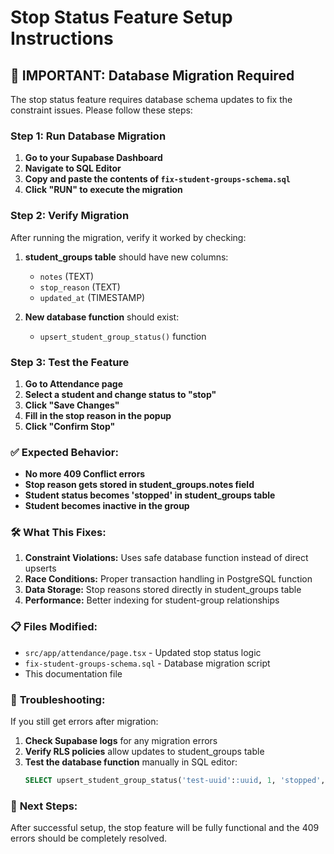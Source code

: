 # Stop Status Feature Setup Instructions

## 🚨 **IMPORTANT: Database Migration Required**

The stop status feature requires database schema updates to fix the constraint issues. Please follow these steps:

### Step 1: Run Database Migration

1. **Go to your Supabase Dashboard**
2. **Navigate to SQL Editor**
3. **Copy and paste the contents of `fix-student-groups-schema.sql`**
4. **Click "RUN" to execute the migration**

### Step 2: Verify Migration

After running the migration, verify it worked by checking:

1. **student_groups table** should have new columns:
   - `notes` (TEXT)
   - `stop_reason` (TEXT) 
   - `updated_at` (TIMESTAMP)

2. **New database function** should exist:
   - `upsert_student_group_status()` function

### Step 3: Test the Feature

1. **Go to Attendance page**
2. **Select a student and change status to "stop"**
3. **Click "Save Changes"**
4. **Fill in the stop reason in the popup**
5. **Click "Confirm Stop"**

### ✅ **Expected Behavior:**

- **No more 409 Conflict errors**
- **Stop reason gets stored in student_groups.notes field**
- **Student status becomes 'stopped' in student_groups table**
- **Student becomes inactive in the group**

### 🛠️ **What This Fixes:**

1. **Constraint Violations:** Uses safe database function instead of direct upserts
2. **Race Conditions:** Proper transaction handling in PostgreSQL function  
3. **Data Storage:** Stop reasons stored directly in student_groups table
4. **Performance:** Better indexing for student-group relationships

### 📋 **Files Modified:**

- `src/app/attendance/page.tsx` - Updated stop status logic
- `fix-student-groups-schema.sql` - Database migration script
- This documentation file

### 🔧 **Troubleshooting:**

If you still get errors after migration:

1. **Check Supabase logs** for any migration errors
2. **Verify RLS policies** allow updates to student_groups table
3. **Test the database function** manually in SQL editor:
   ```sql
   SELECT upsert_student_group_status('test-uuid'::uuid, 1, 'stopped', 'test reason');
   ```

### 🎯 **Next Steps:**

After successful setup, the stop feature will be fully functional and the 409 errors should be completely resolved.
